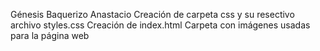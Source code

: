 Génesis Baquerizo Anastacio
Creación de carpeta css y su resectivo archivo styles.css
Creación de index.html
Carpeta con imágenes usadas para la página web
